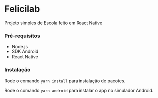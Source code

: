 # Felicilab
Projeto simples de Escola feito em React Native

### Pré-requisitos

* Node.js
* SDK Android
* React Native

### Instalação

Rode o comando  `yarn install` para instalação de pacotes.

Rode o comando `yarn android` para instalar o app no simulador Android.

